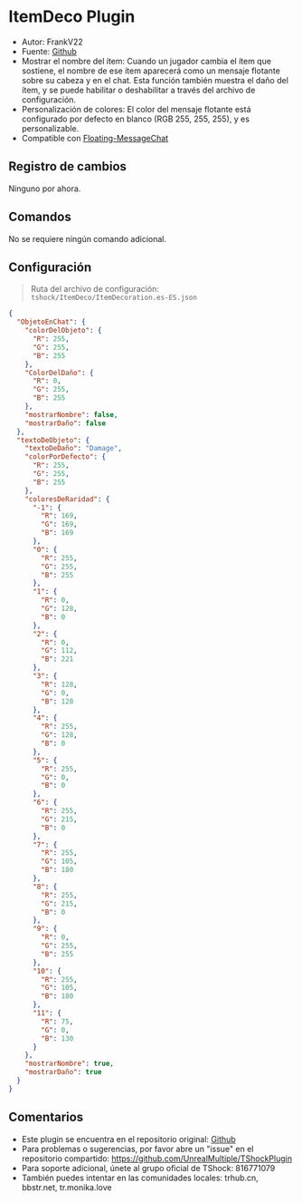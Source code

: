 # ItemDeco Plugin

- Autor: FrankV22
- Fuente: [Github](https://github.com/itsFrankV22/ItemsDeco-Plugin)
- Mostrar el nombre del ítem: Cuando un jugador cambia el ítem que sostiene, el nombre de ese ítem aparecerá como un mensaje flotante sobre su cabeza y en el chat. Esta función también muestra el daño del ítem, y se puede habilitar o deshabilitar a través del archivo de configuración.
- Personalización de colores: El color del mensaje flotante está configurado por defecto en blanco (RGB 255, 255, 255), y es personalizable.
- Compatible con [Floating-MessageChat](https://github.com/itsFrankV22/FloatingText-Chat)

## Registro de cambios

Ninguno por ahora.

## Comandos

No se requiere ningún comando adicional.

## Configuración

> Ruta del archivo de configuración: `tshock/ItemDeco/ItemDecoration.es-ES.json`
```json
{
  "ObjetoEnChat": {
    "colorDelObjeto": {
      "R": 255,
      "G": 255,
      "B": 255
    },
    "ColorDelDaño": {
      "R": 0,
      "G": 255,
      "B": 255
    },
    "mostrarNombre": false,
    "mostrarDaño": false
  },
  "textoDeObjeto": {
    "textoDeDaño": "Damage",
    "colorPorDefecto": {
      "R": 255,
      "G": 255,
      "B": 255
    },
    "coloresDeRaridad": {
      "-1": {
        "R": 169,
        "G": 169,
        "B": 169
      },
      "0": {
        "R": 255,
        "G": 255,
        "B": 255
      },
      "1": {
        "R": 0,
        "G": 128,
        "B": 0
      },
      "2": {
        "R": 0,
        "G": 112,
        "B": 221
      },
      "3": {
        "R": 128,
        "G": 0,
        "B": 128
      },
      "4": {
        "R": 255,
        "G": 128,
        "B": 0
      },
      "5": {
        "R": 255,
        "G": 0,
        "B": 0
      },
      "6": {
        "R": 255,
        "G": 215,
        "B": 0
      },
      "7": {
        "R": 255,
        "G": 105,
        "B": 180
      },
      "8": {
        "R": 255,
        "G": 215,
        "B": 0
      },
      "9": {
        "R": 0,
        "G": 255,
        "B": 255
      },
      "10": {
        "R": 255,
        "G": 105,
        "B": 180
      },
      "11": {
        "R": 75,
        "G": 0,
        "B": 130
      }
    },
    "mostrarNombre": true,
    "mostrarDaño": true
  }
}
```

## Comentarios

- Este plugin se encuentra en el repositorio original: [Github](https://github.com/itsFrankV22/ItemsDeco-Plugin)
- Para problemas o sugerencias, por favor abre un "issue" en el repositorio compartido: https://github.com/UnrealMultiple/TShockPlugin
- Para soporte adicional, únete al grupo oficial de TShock: 816771079
- También puedes intentar en las comunidades locales: trhub.cn, bbstr.net, tr.monika.love

